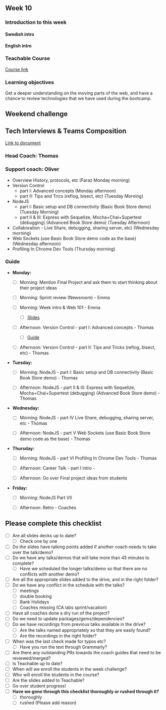 ## Week 10
### Introduction to this week

#### Swedish intro


#### English intro

### Teachable Course
[Course link]()

### Learning objectives
Get a deeper understanding on the moving parts of the web, and have a chance to review technologies that we have used during the bootcamp. 

## Weekend challenge

## Tech Interviews & Teams Composition
[Link to document](https://docs.google.com/document/d/1C-y_-EP8Xd_A0nA8t_wiNo8QLRDbIdyOkoKoQPlyXCc/edit)

### Head Coach: Thomas
### Support coach: Oliver

* Overview History, protocols, etc (Faraz Monday morning)
* Version Control 
    - part I: Advanced concepts  (Monday afternoon) 
    - part II: Tips and Trics (reflog, bisect, etc) (Tuesday Morning) 
* NodeJS 
    - part I: Basic setup and DB connectivity (Basic Book Store demo) (Tuesday Morning) 
    - part II & III: Express with Sequelize, Mocha+Chai+Supertest (debugging) (Advanced Book Store demo) (Tuesday Afternoon) 
* Collaboration - Live Share, debugging, sharing server, etc) (Wednesday morning)
* Web Sockets (use Basic Book Store demo code as the base) (Wednesday afternoon)
* Profiling In Chrome Dev Tools (Thursday morning)



### Guide
- **Monday:**
  - [ ] Morning: Mention Final Project and ask them to start thinking about their project ideas
  
  - [ ] Morning: Sprint review (Newsroom) - Emma
	 
  - [ ] Morning: Week intro & Web 101 - Emma
    - [ ] [Slides](https://docs.google.com/presentation/d/1_WsN2oxwUlNK-TbV7szlOngH5e3TGmDcW7R2Hm0m3do/edit#slide=id.g7f7e69bcbf_0_109)
	 
  - [ ] Afternoon: Version Control - part I: Advanced concepts - Thomas
    - [ ] [Guide](https://github.com/CraftAcademyLabs/coach-guides/blob/master/lecture_notes/week_ten/adv_git_part_1)
  
  - [ ] Afternoon: Version Control - part II: Tips and Tricks (reflog, bisect, etc) - Thomas	   


- **Tuesday:**
  - [ ] Morning: NodeJS - part I: Basic setup and DB connectivity (Basic Book Store demo) - Thomas
	 
  - [ ] Afternoon: NodeJS - part II & III: Express with Sequelize, Mocha+Chai+Supertest (debugging) (Advanced Book Store demo) - Thomas
 
- **Wednesday:** 
  - [ ] Morning: NodeJS - part IV Live Share, debugging, sharing server, etc - Thomas
	 
  - [ ] Afternoon: NodeJS - part V Web Sockets (use Basic Book Store demo code as the base) - Thomas
 
- **Thursday:**
  - [ ] Morning: NodeJS - part VI Profiling In Chrome Dev Tools - Thomas
  
  - [ ] Afternoon: Career Talk - part I intro - 

  - [ ] Afternoon: Go over Final project ideas from students 
 
- **Friday:**
  - [ ] Morning: NodeJS Part VII
	 
  - [ ] Afternoon: Retro - Coaches

## Please complete this checklist
 - [ ] Are all slides decks up to date?
   - [ ] Check one by one
 - [ ] Do the slides have talking points added if another coach needs to take over the talk/demo?
 - [ ] Do we have any talks/demos that will take more than 45 minutes to complete?
	 - [ ] Have we scheduled the longer talks/demo so that there are no conflicts with another demo?
 - [ ] Are all the appropriate slides added to the drive, and in the right folder?
 - [ ] Do we have any conflict in the schedule with the talks?
	 - [ ]  meetings
	 - [ ] double booking
	 - [ ] Bank Holidays
   - [ ] Coaches missing (CA labs sprint/vacation)
- [ ] Have all coaches done a dry run of the project?
- [ ] Do we need to update packages/gems/dependencies?
- [ ] Do we have recordings from previous talks available in the drive?
	- [ ] Are the talks named appropriately so that they are easily found? 
	- [ ] Are the recordings in the right folder?
- [ ] When was the last check made for typos etc?
	- [ ] Have you run the text through Grammarly?
- [ ] Are there any outstanding PRs towards the coach guides that need to be reviewed/merged?
- [ ] Is Teachable up to date?
- [ ] When will we enroll the students in the week challenge?
- [ ] Who will enroll the students in the course?
- [ ] Are the slides added to Teachable?
- [ ] Go over student progress!
- [ ] **Have we gone through this checklist thoroughly or rushed through it?**
    - [ ] thoroughly
    - [ ] rushed (Please add reason)
